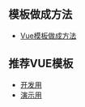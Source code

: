 ## 模板做成方法
* [Vue模板做成方法](https://vuejsdevelopers.com/2017/03/24/vue-js-component-templates/)

## 推荐VUE模板
* [开发用](https://github.com/vuejs-templates)
* [演示用](https://vuejsdevelopers.com/2018/04/23/vue-boilerplate-template-scaffold/)
